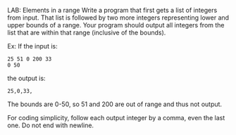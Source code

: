 LAB: Elements in a range
Write a program that first gets a list of integers from input. That list is followed by two more integers representing lower and upper bounds of a range. Your program should output all integers from the list that are within that range (inclusive of the bounds).

Ex: If the input is:

    25 51 0 200 33
    0 50
the output is:

    25,0,33,
The bounds are 0-50, so 51 and 200 are out of range and thus not output.

For coding simplicity, follow each output integer by a comma, even the last one. Do not end with newline.